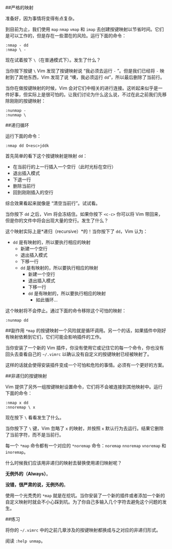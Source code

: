 ##严格的映射

准备好，因为事情将变得有点复杂。

到目前为止，我们使用 `map` `nmap` `vmap` 和 `imap` 去创建按键映射以节省时间。它们是可以工作的，但是存在一些潜在的风险。运行下面的命令：

```vim
:nmap - dd
:nmap \ -
```

现在试着按下 `\`（在普通模式下）。发生了什么？

当你按下按键 `\` Vim 发现了按键映射说 “我必须去运行 `-` ”。但是我们已经将 `-` 映射到了其他东西，Vim 发现了说 “噢，我必须运行 `dd`”，所以最后删除了当前行。

当你在做按键映射的时候，Vim 会对它们中相关的进行连接。这听起来似乎是一件好事，但实际上是很可怕的。让我们讨论为什么这么说，不过在此之前我们先移除刚刚的按键映射：

```vim
:nunmap - 
:nunmap \
```

##递归循环

运行下面的命令：

```vim
:nmap dd O<esc>jddk
```

首先简单的看下这个按键映射是映射 `dd`：
- 在当前行的上一行插入一个空行（此时光标在空行）
- 退出插入模式
- 下退一行
- 删除当前行
- 回到刚刚插入的空行

综合效果看起来就像是 “清空当前行”。试试看。

当你按下 `dd` 之后，Vim 将会冻结住。如果你按下 `<c-c>` 你可以将 Vim 带回来，但是你的文件中将会出现大量的空行。发生了什么？

这个映射实际上是*递归（recursive）*的！当你按下了 `dd`，Vim 认为：
* `dd` 是有映射的，所以要执行相应的映射
	* 新建一个空行
	* 退出插入模式
	* 下移一行
	* `dd` 是有映射的，所以要执行相应的映射
		* 新建一个空行
		* 退出插入模式
		* 下移一行
		* `dd` 是有映射的，所以要执行相应的映射
			* 如此循环...

这个映射将不会停止。通过下面的命令移除这个可怕的映射：

```vim
:nunmap dd
```

##副作用
`*map` 的按键映射一个风险就是循环调用。另一个的话，如果插件中刚好有映射依赖到它们，它们可能会影响插件的工作。

当你安装了一个新的 Vim 插件，你没有使用它或记住它的每一个命令，你也没有回头去查看自己的 `~/.vimrc` 以确认没有自定义的按键映射已经被映射了。

这样的话就会使得安装插件变成一个可怕和危险的事情。必须有一个更好的方案。

##非递归的按键映射

Vim 提供了另外一组按键映射设置命令，它们将不会被连接到其他映射中。运行下面的命令：

```vim
:nmap x dd
:nnoremap \ x
```

现在按下 `\` 看看发生了什么。

当你按下了 `\` 键，Vim 忽略了 `x` 的映射，并按照 `x` 默认行为去运行。结果它删除了当前字符，而不是当前行。

每一个 `*map` 命令都有一个对应的 `*noremap` 命令：`noremap` `nnoremap` `vnoremap` 和 `inoremap`。

什么时候我们应该用非递归的映射去替换使用递归映射呢？

**无例外的（Always）**。

**没错，很严肃的说，无例外的**。

使用一个光秃秃的 `*map` 就是在挖坑。当你安装了一个新的插件或者添加一个新的自定义映射时就会不小心踩到坑。为了你自己多输入几个字符去避免这个问题的发生。

##练习

将你的 `~/.vimrc` 中的之前几章涉及的按键映射都换成与之对应的非递归形式。

阅读 `:help unmap`。
